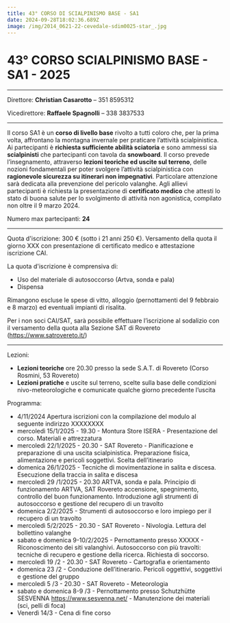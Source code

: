 ```yaml
---
title: 43° CORSO DI SCIALPINISMO BASE - SA1
date: 2024-09-28T18:02:36.689Z
image: /img/2014_0621-22-cevedale-sdim0025-star_.jpg
---
```

# 43° CORSO SCIALPINISMO BASE - SA1 - 2025

- - -

Direttore: **Christian Casarotto** – 351 8595312

Vicedirettore: **Raffaele Spagnolli** – 338 3837533

- - -

Il corso SA1 è un **corso di livello base** rivolto a tutti coloro che, per la prima volta, affrontano la montagna invernale per praticare l’attività scialpinistica. Ai partecipanti è **richiesta sufficiente abilità sciatoria** e sono ammessi sia **scialpinisti** che partecipanti con tavola da **snowboard**. Il corso prevede l’insegnamento, attraverso **lezioni teoriche ed uscite sul terreno**, delle nozioni fondamentali per poter svolgere l’attività scialpinistica con **ragionevole sicurezza su itinerari non impegnativi**. Particolare attenzione sarà dedicata alla prevenzione del pericolo valanghe. Agli allievi partecipanti è richiesta la presentazione di **certificato medico** che attesti lo stato di buona salute per lo svolgimento di attività non agonistica, compilato non oltre il 9 marzo 2024.

Numero max partecipanti: **24**

- - -

Quota d'iscrizione: 300 € (sotto i 21 anni 250 €). Versamento della quota il giorno XXX con presentazione di certificato medico e attestazione iscrizione CAI.

La quota d'iscrizione è comprensiva di:

* Uso del materiale di autosoccorso (Artva, sonda e pala)
* Dispensa

Rimangono escluse le spese di vitto, alloggio (pernottamenti del 9 febbraio e 8 marzo) ed eventuali impianti di risalita.

Per i non soci CAI/SAT, sarà possibile effettuare l’iscrizione al sodalizio con il versamento della quota alla Sezione SAT di Rovereto (https://www.satrovereto.it/)

- - -

Lezioni:

* **Lezioni teoriche** ore 20.30 presso la sede S.A.T. di Rovereto (Corso Rosmini, 53 Rovereto)
* **Lezioni pratiche** e uscite sul terreno, scelte sulla base delle condizioni nivo-meteorologiche e comunicate qualche giorno precedente l’uscita

Programma:

* 4/11/2024 Apertura iscrizioni con la compilazione del modulo al seguente indirizzo XXXXXXXX
* mercoledì 15/1/2025 - 19.30 - Montura Store ISERA - Presentazione del corso. Materiali e attrezzatura
* mercoledì 22/1/2025 - 20.30 - SAT Rovereto - Pianificazione e preparazione di una uscita scialpinistica. Preparazione fisica, alimentazione e pericoli soggettivi. Scelta dell’itinerario
* domenica 26/1/2025 - Tecniche di movimentazione in salita e discesa. Esecuzione della traccia in salita e discesa
* mercoledì 29 /1/2025 - 20.30 ARTVA, sonda e pala. Principio di funzionamento ARTVA, SAT Rovereto accensione, spegnimento, controllo del buon funzionamento.
  Introduzione agli strumenti di autosoccorso e gestione del
  recupero di un travolto
* domenica 2/2/2025 - Strumenti di autosoccorso e loro impiego per il recupero di un travolto
* mercoledì 5/2/2025 - 20.30 - SAT Rovereto - Nivologia. Lettura del bollettino valanghe
* sabato e domenica 9-10/2/2025 - Pernottamento presso XXXXX - Riconoscimento dei siti valanghivi. Autosoccorso con più travolti: tecniche di recupero e gestione della ricerca. Richiesta
  di soccorso.
* mercoledì 19 /2 - 20.30 - SAT Rovereto - Cartografia e orientamento
* domenica 23 /2 - Conduzione dell’itinerario. Pericoli oggettivi, soggettivi e gestione del gruppo
* mercoledì 5 /3 - 20.30 - SAT Rovereto - Meteorologia
* sabato e domenica 8-9 /3 - Pernottamento presso Schutzhütte SESVENNA https://www.sesvenna.net/ - Manutenzione dei materiali (sci, pelli di foca)
* Venerdì 14/3 - Cena di fine corso